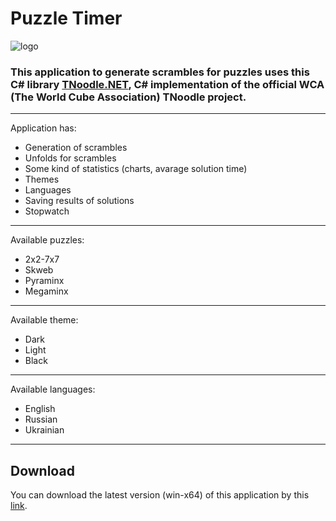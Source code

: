 # Puzzle Timer 
![logo](https://github.com/overflowed-stack/PuzzleTimer/blob/main/PuzzleTimer/Images/logo.ico)
### This application to generate scrambles for puzzles uses this C# library [TNoodle.NET](https://github.com/gaosui/TNoodle.NET), C# implementation of the official WCA (The World Cube Association) TNoodle project.
---
Application has:
* Generation of scrambles
* Unfolds for scrambles
* Some kind of statistics (charts, avarage solution time)
* Themes
* Languages
* Saving results of solutions
* Stopwatch
---
Available puzzles:
* 2x2-7x7
* Skweb
* Pyraminx
* Megaminx
---
Available theme:
* Dark
* Light
* Black
---
Available languages:
* English
* Russian
* Ukrainian
---
## Download
You can download the latest version (win-x64) of this application by this [link](https://drive.google.com/drive/folders/17S_kqKifoVJle5IRiYd74ZSmVS_Fk54S?usp=sharing).